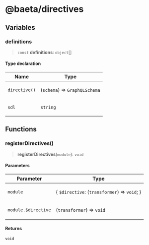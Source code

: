 # @baeta/directives

## Variables

### definitions

> `const` **definitions**: `object`[]

#### Type declaration

<table>
<thead>
<tr>
<th>Name</th>
<th>Type</th>
</tr>
</thead>
<tbody>
<tr>
<td>

`directive()`

</td>
<td>

(`schema`) => `GraphQLSchema`

</td>
</tr>
<tr>
<td>

`sdl`

</td>
<td>

`string`

</td>
</tr>
</tbody>
</table>

## Functions

### registerDirectives()

> **registerDirectives**(`module`): `void`

#### Parameters

<table>
<thead>
<tr>
<th>Parameter</th>
<th>Type</th>
</tr>
</thead>
<tbody>
<tr>
<td>

`module`

</td>
<td>

\{ `$directive`: (`transformer`) => `void`; \}

</td>
</tr>
<tr>
<td>

`module.$directive`

</td>
<td>

(`transformer`) => `void`

</td>
</tr>
</tbody>
</table>

#### Returns

`void`
